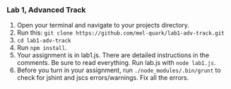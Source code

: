### Lab 1, Advanced Track

1. Open your terminal and navigate to your projects directory.
2. Run this: `git clone https://github.com/mel-quark/lab1-adv-track.git`
3. `cd lab1-adv-track`
4. Run `npm install`.
5. Your assignment is in lab1.js. There are detailed instructions in the
comments. Be sure to read everything. Run lab.js with `node lab1.js`.
6. Before you turn in your assignment, run `./node_modules/.bin/grunt` to
check for jshint and jscs errors/warnings. Fix all the errors.
